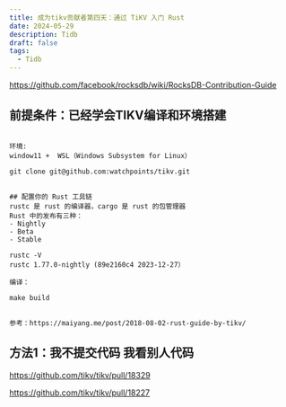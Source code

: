 ```yaml
---
title: 成为tikv贡献者第四天：通过 TiKV 入门 Rust
date: 2024-05-29
description: Tidb
draft: false
tags:
  - Tidb
---
```

https://github.com/facebook/rocksdb/wiki/RocksDB-Contribution-Guide
## 前提条件：已经学会TIKV编译和环境搭建


```SHELL

环境:
window11 +  WSL（Windows Subsystem for Linux）

git clone git@github.com:watchpoints/tikv.git


## 配置你的 Rust 工具链
rustc 是 rust 的编译器，cargo 是 rust 的包管理器
Rust 中的发布有三种：
- Nightly 
- Beta
- Stable

rustc -V
rustc 1.77.0-nightly (89e2160c4 2023-12-27）

编译：
		
make build


参考：https://maiyang.me/post/2018-08-02-rust-guide-by-tikv/

```



## 方法1：我不提交代码 我看别人代码

https://github.com/tikv/tikv/pull/18329

https://github.com/tikv/tikv/pull/18227









